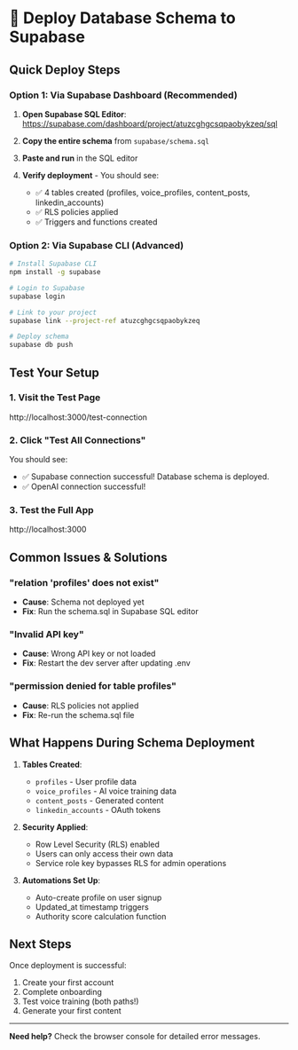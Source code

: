 # 🚀 Deploy Database Schema to Supabase

## Quick Deploy Steps

### Option 1: Via Supabase Dashboard (Recommended)

1. **Open Supabase SQL Editor**: 
   https://supabase.com/dashboard/project/atuzcghgcsqpaobykzeq/sql

2. **Copy the entire schema** from `supabase/schema.sql`

3. **Paste and run** in the SQL editor

4. **Verify deployment** - You should see:
   - ✅ 4 tables created (profiles, voice_profiles, content_posts, linkedin_accounts)
   - ✅ RLS policies applied
   - ✅ Triggers and functions created

### Option 2: Via Supabase CLI (Advanced)

```bash
# Install Supabase CLI
npm install -g supabase

# Login to Supabase
supabase login

# Link to your project
supabase link --project-ref atuzcghgcsqpaobykzeq

# Deploy schema
supabase db push
```

## Test Your Setup

### 1. Visit the Test Page
http://localhost:3000/test-connection

### 2. Click "Test All Connections"

You should see:
- ✅ Supabase connection successful! Database schema is deployed.
- ✅ OpenAI connection successful!

### 3. Test the Full App
http://localhost:3000

## Common Issues & Solutions

### "relation 'profiles' does not exist"
- **Cause**: Schema not deployed yet
- **Fix**: Run the schema.sql in Supabase SQL editor

### "Invalid API key"
- **Cause**: Wrong API key or not loaded
- **Fix**: Restart the dev server after updating .env

### "permission denied for table profiles"
- **Cause**: RLS policies not applied
- **Fix**: Re-run the schema.sql file

## What Happens During Schema Deployment

1. **Tables Created**:
   - `profiles` - User profile data
   - `voice_profiles` - AI voice training data
   - `content_posts` - Generated content
   - `linkedin_accounts` - OAuth tokens

2. **Security Applied**:
   - Row Level Security (RLS) enabled
   - Users can only access their own data
   - Service role key bypasses RLS for admin operations

3. **Automations Set Up**:
   - Auto-create profile on user signup
   - Updated_at timestamp triggers
   - Authority score calculation function

## Next Steps

Once deployment is successful:
1. Create your first account
2. Complete onboarding
3. Test voice training (both paths!)
4. Generate your first content

---

**Need help?** Check the browser console for detailed error messages.